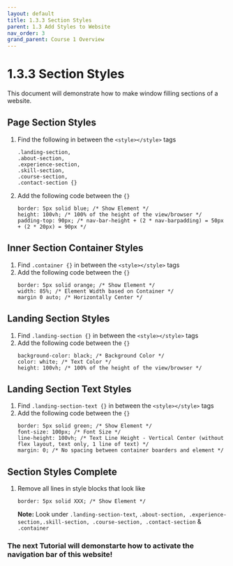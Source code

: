 ```yaml
---
layout: default
title: 1.3.3 Section Styles
parent: 1.3 Add Styles to Website
nav_order: 3
grand_parent: Course 1 Overview
---
```

# 1.3.3 Section Styles
This document will demonstrate how to make window filling sections of a website.

## Page Section Styles
1. Find the following in between the `<style></style>` tags
    ```
    .landing-section, 
    .about-section, 
    .experience-section,
    .skill-section, 
    .course-section, 
    .contact-section {}
    ```
2. Add the following code between the `{}`
    ```
    border: 5px solid blue; /* Show Element */
    height: 100vh; /* 100% of the height of the view/browser */
    padding-top: 90px; /* nav-bar-height + (2 * nav-barpadding) = 50px + (2 * 20px) = 90px */
    ```

## Inner Section Container Styles
1. Find `.container {}` in between the `<style></style>` tags
2. Add the following code between the `{}`
    ```
    border: 5px solid orange; /* Show Element */
    width: 85%; /* Element Width based on Container */
    margin 0 auto; /* Horizontally Center */
    ```

## Landing Section Styles
1. Find `.landing-section {}` in between the `<style></style>` tags
2. Add the following code between the `{}`
    ```
    background-color: black; /* Background Color */
    color: white; /* Text Color */
    height: 100vh; /* 100% of the height of the view/browser */
    ```

## Landing Section Text Styles
1. Find `.landing-section-text {}` in between the `<style></style>` tags
2. Add the following code between the `{}`
    ```
    border: 5px solid green; /* Show Element */
    font-size: 100px; /* Font Size */
    line-height: 100vh; /* Text Line Height - Vertical Center (without flex layout, text only, 1 line of text) */
    margin: 0; /* No spacing between container boarders and element */
    ```

## Section Styles Complete
1. Remove all lines in style blocks that look like
    ```
    border: 5px solid XXX; /* Show Element */
    ```

    **Note:** Look under `.landing-section-text`, `.about-section, .experience-section,.skill-section, .course-section, .contact-section` & `.container`


### The next Tutorial will demonstarte how to activate the navigation bar of this website!
